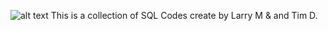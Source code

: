 ![alt text](https://winpim.s3.amazonaws.com/pim/LC-LOGOS/winsupply.svg)
This is a collection of SQL Codes create by Larry M & and Tim D.
